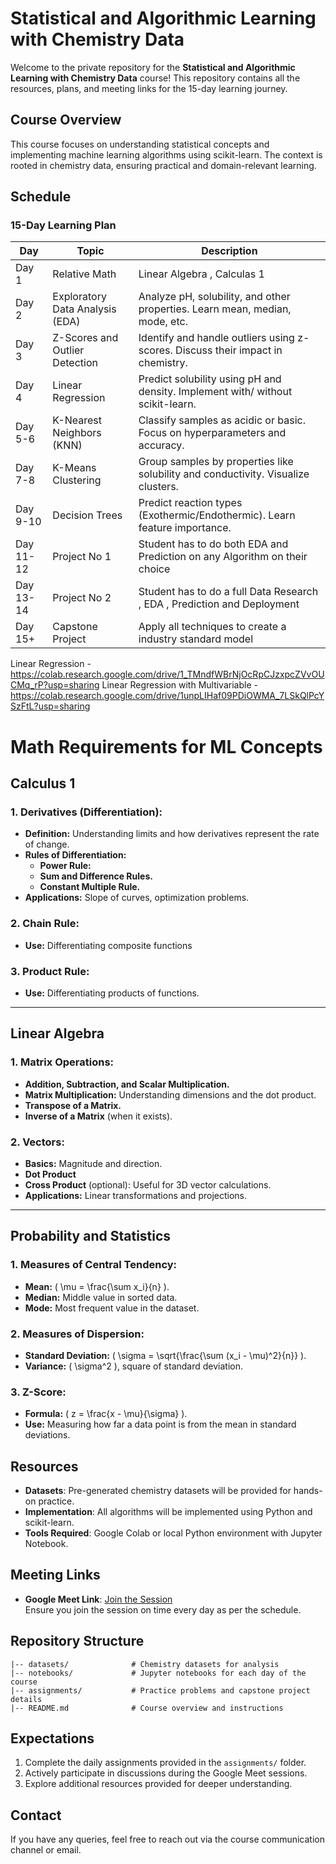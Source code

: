 # Statistical and Algorithmic Learning with Chemistry Data

Welcome to the private repository for the **Statistical and Algorithmic Learning with Chemistry Data** course! This repository contains all the resources, plans, and meeting links for the 15-day learning journey.

## Course Overview
This course focuses on understanding statistical concepts and implementing machine learning algorithms using scikit-learn. The context is rooted in chemistry data, ensuring practical and domain-relevant learning.

## Schedule
### 15-Day Learning Plan
| Day        | Topic                          | Description                                                                 |
|------------|--------------------------------|-----------------------------------------------------------------------------|
| Day 1      | Relative Math                  | Linear Algebra , Calculas 1                                       |
| Day 2      | Exploratory Data Analysis (EDA)| Analyze pH, solubility, and other properties. Learn mean, median, mode, etc.|
| Day 3      | Z-Scores and Outlier Detection | Identify and handle outliers using z-scores. Discuss their impact in chemistry. |
| Day 4      | Linear Regression              | Predict solubility using pH and density. Implement with/ without scikit-learn.       |
| Day 5-6    | K-Nearest Neighbors (KNN)      | Classify samples as acidic or basic. Focus on hyperparameters and accuracy. |
| Day 7-8    | K-Means Clustering             | Group samples by properties like solubility and conductivity. Visualize clusters. |
| Day 9-10   | Decision Trees                 | Predict reaction types (Exothermic/Endothermic). Learn feature importance.  |
| Day 11-12     | Project No 1                   | Student has to do both EDA and Prediction on any Algorithm on their choice  |
| Day 13-14  | Project No 2                   | Student has to do a full Data Research , EDA , Prediction and Deployment    |
| Day 15+    | Capstone Project               | Apply all techniques to create a industry standard model                    |


Linear Regression - https://colab.research.google.com/drive/1_TMndfWBrNjOcRpCJzxpcZVvOUCMq_rP?usp=sharing
Linear Regression with Multivariable - https://colab.research.google.com/drive/1unpLIHaf09PDiOWMA_7LSkQlPcYSzFtL?usp=sharing


# Math Requirements for ML Concepts

## **Calculus 1**
### **1. Derivatives (Differentiation):**
- **Definition:** Understanding limits and how derivatives represent the rate of change.
- **Rules of Differentiation:**
  - **Power Rule:** 
  - **Sum and Difference Rules.**
  - **Constant Multiple Rule.**
- **Applications:** Slope of curves, optimization problems.

### **2. Chain Rule:**
- **Use:** Differentiating composite functions

### **3. Product Rule:**
- **Use:** Differentiating products of functions.

---

## **Linear Algebra**
### **1. Matrix Operations:**
- **Addition, Subtraction, and Scalar Multiplication.**
- **Matrix Multiplication:** Understanding dimensions and the dot product.
- **Transpose of a Matrix.**
- **Inverse of a Matrix** (when it exists).

### **2. Vectors:**
- **Basics:** Magnitude and direction.
- **Dot Product** 
- **Cross Product** (optional): Useful for 3D vector calculations.
- **Applications:** Linear transformations and projections.

---

## **Probability and Statistics**
### **1. Measures of Central Tendency:**
- **Mean:** \( \mu = \frac{\sum x_i}{n} \).
- **Median:** Middle value in sorted data.
- **Mode:** Most frequent value in the dataset.

### **2. Measures of Dispersion:**
- **Standard Deviation:** \( \sigma = \sqrt{\frac{\sum (x_i - \mu)^2}{n}} \).
- **Variance:** \( \sigma^2 \), square of standard deviation.

### **3. Z-Score:**
- **Formula:** \( z = \frac{x - \mu}{\sigma} \).
- **Use:** Measuring how far a data point is from the mean in standard deviations.


## Resources
- **Datasets**: Pre-generated chemistry datasets will be provided for hands-on practice.
- **Implementation**: All algorithms will be implemented using Python and scikit-learn.
- **Tools Required**: Google Colab or local Python environment with Jupyter Notebook.

## Meeting Links
- **Google Meet Link**: [Join the Session](https://meet.google.com/rdh-kkap-hsr)  
  Ensure you join the session on time every day as per the schedule.

## Repository Structure
```
|-- datasets/              # Chemistry datasets for analysis
|-- notebooks/             # Jupyter notebooks for each day of the course
|-- assignments/           # Practice problems and capstone project details
|-- README.md              # Course overview and instructions
```

## Expectations
1. Complete the daily assignments provided in the `assignments/` folder.
2. Actively participate in discussions during the Google Meet sessions.
3. Explore additional resources provided for deeper understanding.

## Contact
If you have any queries, feel free to reach out via the course communication channel or email.
